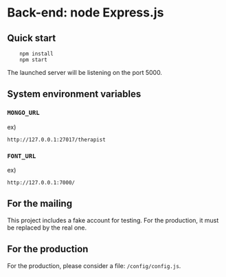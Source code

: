 # Back-end: node Express.js

## Quick start
```
    npm install
    npm start
```

The launched server will be listening on the port 5000.
## System environment variables

### `MONGO_URL`
ex)
```
http://127.0.0.1:27017/therapist
```

### `FONT_URL`
ex)
```
http://127.0.0.1:7000/
```

## For the mailing

This project includes a fake account for testing.
For the production, it must be replaced by the real one.

## For the production
For the production, please consider a file: `/config/config.js`.
